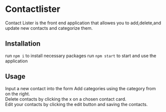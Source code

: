 # Contactlister

Contact Lister is the front end application that allowes you to add,delete,and update new contacts and categorize them.
## Installation
run ```npm i``` to install necessary packages
run ```npm start``` to start and use the application
## Usage

Input a new contact into the form
Add categories using the category from on the right.
<br>
Delete contacts by clicking the x on a chosen contact card.
<br>
Edit your contacts by clicking the edit button and saving the contacts.